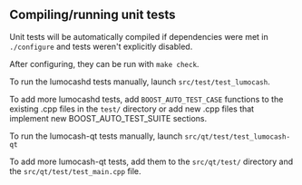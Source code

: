 Compiling/running unit tests
------------------------------------

Unit tests will be automatically compiled if dependencies were met in `./configure`
and tests weren't explicitly disabled.

After configuring, they can be run with `make check`.

To run the lumocashd tests manually, launch `src/test/test_lumocash`.

To add more lumocashd tests, add `BOOST_AUTO_TEST_CASE` functions to the existing
.cpp files in the `test/` directory or add new .cpp files that
implement new BOOST_AUTO_TEST_SUITE sections.

To run the lumocash-qt tests manually, launch `src/qt/test/test_lumocash-qt`

To add more lumocash-qt tests, add them to the `src/qt/test/` directory and
the `src/qt/test/test_main.cpp` file.
